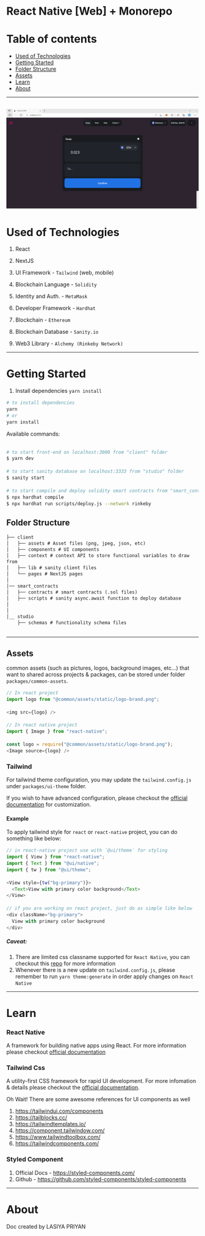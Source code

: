 # React Native [Web] + Monorepo

# Table of contents

- [Used of Technologies](#used-of-technologies)
- [Getting Started](#getting-started)
- [Folder Structure](#folder-structure)
- [Assets](#assets)
- [Learn](#learn)
- [About](#about)

---

## ![alt text](./uniswap_clone.png)

# Used of Technologies

1.  React
2.  NextJS
3.  UI Framework - `Tailwind` (web, mobile)

4.  Blockchain Language - `Solidity`
5.  Identity and Auth. - `MetaMask`
6.  Developer Framework - `Hardhat`
7.  Blockchain - `Ethereum`
8.  Blockchain Database - `Sanity.io`
9.  Web3 Library - `Alchemy (Rinkeby Network)`

---

# Getting Started

1. Install dependencies `yarn install`

```bash
# to install dependencies
yarn
# or
yarn install
```

Available commands:

```bash

# to start front-end on localhost:3000 from "client" folder
$ yarn dev

# to start sanity database on localhost:3333 from "studio" folder
$ sanity start

# to start compile and deploy solidity smart contracts from "smart_contracts" folder
$ npx hardhat compile
$ npx hardhat run scripts/deploy.js --network rinkeby

```

## Folder Structure

```
├── client
│   ├── assets # Asset files (png, jpeg, json, etc)
│   ├── components # UI components
│   ├── context # context API to store functional variables to draw from
│   ├── lib # sanity client files
│   └── pages # NextJS pages
│
│── smart_contracts
│   ├── contracts # smart contracts (.sol files)
│   ├── scripts # sanity async.await function to deploy database
│
│
│__ studio
    ├── schemas # functionality schema files


```

---

## Assets

common assets (such as pictures, logos, background images, etc...) that want to shared across projects & packages, can be stored under folder `packages/common-assets`.

```TypeScript
// In react project
import logo from "@common/assets/static/logo-brand.png";

<img src={logo} />

// In react native project
import { Image } from "react-native";

const logo = require("@common/assets/static/logo-brand.png");
<Image source={logo} />

```

### Tailwind

For tailwind theme configuration, you may update the `tailwind.config.js` under `packages/ui-theme` folder.

If you wish to have advanced configuration, please checkout the [official documentation](https://tailwindcss.com/docs/configuration) for customization.

#### Example

To apply tailwind style for `react` or `react-native` project, you can do something like below:

```TypeScript
// in react-native project use with `@ui/theme` for styling
import { View } from "react-native";
import { Text } from "@ui/native";
import { tw } from "@ui/theme";

<View style={tw("bg-primary")}>
  <Text>View with primary color background</Text>
</View>

// if you are working on react project, just do as simple like below
<div className="bg-primary">
  View with primary color background
</div>
```

##### Caveat:

1. There are limited css classname supported for `React Native`, you can checkout this [repo](https://github.com/vadimdemedes/tailwind-rn#supported-utilities) for more information
2. Whenever there is a new update on `tailwind.config.js`, please remember to run `yarn theme:generate` in order apply changes on `React Native`

---

# Learn

### React Native

A framework for building native apps using React. For more information please checkout [official documentation](https://reactnative.dev/)

### Tailwind Css

A utility-first CSS framework for rapid UI development. For more infomation & details please checkout the [official documentation](https://tailwindcss.com/docs).

Oh Wait! There are some awesome references for UI components as well

1. https://tailwindui.com/components
2. https://tailblocks.cc/
3. https://tailwindtemplates.io/
4. https://component.tailwindow.com/
5. https://www.tailwindtoolbox.com/
6. https://tailwindcomponents.com/

### Styled Component

1. Official Docs - https://styled-components.com/
2. Github - https://github.com/styled-components/styled-components

---

# About

Doc created by LASIYA PRIYAN
